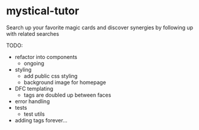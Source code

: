 # mystical-tutor

Search up your favorite magic cards and discover synergies by following up with related searches

TODO:

- refactor into components
  - ongoing
- styling
  - add public css styling
  - background image for homepage
- DFC templating
  - tags are doubled up between faces
- error handling
- tests
  - test utils
- adding tags forever...
